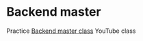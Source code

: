 # Backend master

Practice [Backend master class](https://www.youtube.com/playlist?list=PLy_6D98if3ULEtXtNSY_2qN21VCKgoQAE) YouTube class
